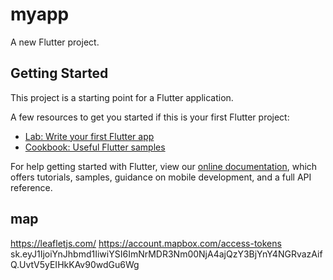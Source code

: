 # myapp

A new Flutter project.

## Getting Started

This project is a starting point for a Flutter application.

A few resources to get you started if this is your first Flutter project:

- [Lab: Write your first Flutter app](https://flutter.dev/docs/get-started/codelab)
- [Cookbook: Useful Flutter samples](https://flutter.dev/docs/cookbook)

For help getting started with Flutter, view our 
[online documentation](https://flutter.dev/docs), which offers tutorials, 
samples, guidance on mobile development, and a full API reference.


## map
https://leafletjs.com/
https://account.mapbox.com/access-tokens
sk.eyJ1IjoiYnJhbmd1IiwiYSI6ImNrMDR3Nm00NjA4ajQzY3BjYnY4NGRvazAifQ.UvtV5yEIHkKAv90wdGu6Wg
